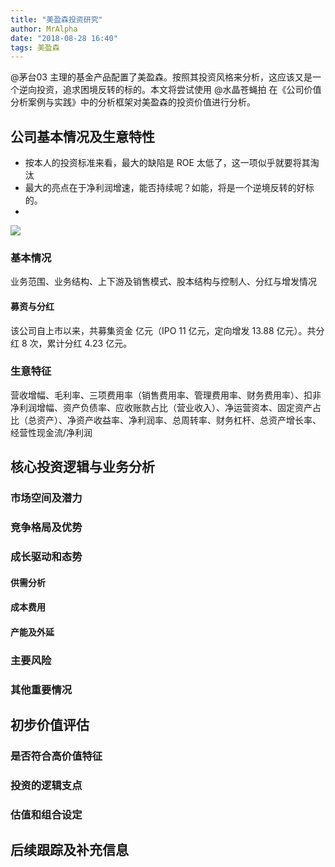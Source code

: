 ```yaml
---
title: "美盈森投资研究"
author: MrAlpha
date: "2018-08-28 16:40"
tags: 美盈森
---
```


@茅台03 主理的基金产品配置了美盈森。按照其投资风格来分析，这应该又是一个逆向投资，追求困境反转的标的。本文将尝试使用 @水晶苍蝇拍 在《公司价值分析案例与实践》中的分析框架对美盈森的投资价值进行分析。

## 公司基本情况及生意特性

- 按本人的投资标准来看，最大的缺陷是 ROE 太低了，这一项似乎就要将其淘汰
- 最大的亮点在于净利润增速，能否持续呢？如能，将是一个逆境反转的好标的。
-  
![](https://raw.githubusercontent.com/ericluo/imagebed/master/img/20181113161106.png)

### 基本情况

业务范围、业务结构、上下游及销售模式、股本结构与控制人、分红与增发情况

#### 募资与分红

该公司自上市以来，共募集资金 亿元（IPO 11 亿元，定向增发 13.88 亿元）。共分红 8 次，累计分红 4.23 亿元。

### 生意特征

营收增幅、毛利率、三项费用率（销售费用率、管理费用率、财务费用率）、扣非净利润增幅、资产负债率、应收账款占比（营业收入）、净运营资本、固定资产占比（总资产）、净资产收益率、净利润率、总周转率、财务杠杆、总资产增长率、经营性现金流/净利润

## 核心投资逻辑与业务分析

### 市场空间及潜力

### 竞争格局及优势

### 成长驱动和态势

#### 供需分析

#### 成本费用

#### 产能及外延

### 主要风险

### 其他重要情况

## 初步价值评估

### 是否符合高价值特征

### 投资的逻辑支点

### 估值和组合设定

## 后续跟踪及补充信息
